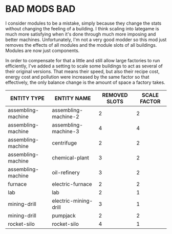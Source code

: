 # BAD MODS BAD

I consider modules to be a mistake, simply because they change the stats without
changing the feeling of a building. I think scaling into lategame is much more
satisfying when it's done through much more imposing and better machines.
Unfortunately, I'm not a very good modder so this mod just removes the effects
of all modules and the module slots of all buildings. Modules are now just
components.

In order to compensate for that a little and still allow large factories to run
efficiently, I've added a setting to scale some buildings to act as several of
their original versions. That means their speed, but also their recipe cost,
energy cost and pollution were increased by the same factor so that effectively,
the only balance change is the amount of space a factory takes.

| ENTITY TYPE        | ENTITY NAME           | REMOVED SLOTS | SCALE FACTOR |
| ------------------ | --------------------- | ------------- | ------------ |
| assembling-machine | assembling-machine-2  | 2             | 2            |
| assembling-machine | assembling-machine-3  | 4             | 4            |
| assembling-machine | centrifuge            | 2             | 2            |
| assembling-machine | chemical-plant        | 3             | 2            |
| assembling-machine | oil-refinery          | 3             | 2            |
| furnace            | electric-furnace      | 2             | 2            |
| lab                | lab                   | 2             | 1            |
| mining-drill       | electric-mining-drill | 3             | 1            |
| mining-drill       | pumpjack              | 2             | 2            |
| rocket-silo        | rocket-silo           | 4             | 1            |
